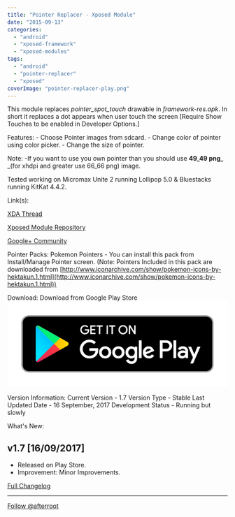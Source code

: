```yaml
---
title: "Pointer Replacer - Xposed Module"
date: "2015-09-13"
categories: 
  - "android"
  - "xposed-framework"
  - "xposed-modules"
tags: 
  - "android"
  - "pointer-replacer"
  - "xposed"
coverImage: "pointer-replacer-play.png"
---
```


This module replaces _pointer\_spot\_touch_ drawable in _framework-res.apk_. In short it replaces a dot appears when user touch the screen \[Require Show Touches to be enabled in Developer Options.\]

Features: \- Choose Pointer images from sdcard. - Change color of pointer using color picker. - Change the size of pointer.

Note: -If you want to use you own pointer than you should use **49_49 png_** _(for xhdpi and greater use 66_66 png) image.

Tested working on Micromax Unite 2 running Lollipop 5.0 & Bluestacks running KitKat 4.4.2.

Link(s):

[XDA Thread](http://goo.gl/Et6bWI)

[Xposed Module Repository](http://goo.gl/rFomuu)

[Google+ Community](https://goo.gl/hrppwI)

Pointer Packs: Pokemon Pointers - You can install this pack from Install/Manage Pointer screen. (Note: Pointers Included in this pack are downloaded from [http://www.iconarchive.com/show/pokemon-icons-by-hektakun.1.html](http://www.iconarchive.com/show/pokemon-icons-by-hektakun.1.html))

Download: Download from Google Play Store ![Get it on Google Play](images/en_badge_web_generic.png)[](https://play.google.com/store/apps/details?id=com.afterroot.allusive&utm_source=aferroot&utm_campaign=allusive_compaign&pcampaignid=MKT-Other-global-all-co-prtnr-py-PartBadge-Mar2515-1)

Version Information: Current Version - 1.7 Version Type - Stable Last Updated Date - 16 September, 2017 Development Status - Running but slowly

What's New:

## v1.7 \[16/09/2017\]

- Released on Play Store.
- Improvement: Minor Improvements.

[Full Changelog](https://github.com/sandipv22/pointer_replacer/blob/master/FULL_CHANGELOG.txt)

* * *

[Follow @afterroot](https://goo.gl/UGb1Rw)
